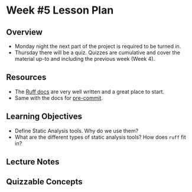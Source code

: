 # Week #5 Lesson Plan

## Overview
- Monday night the next part of the project is required to be turned in.
- Thursday there will be a quiz. Quizzes are cumulative and cover the material up-to and including the previous week (Week 4).

## Resources
- The [Ruff docs](https://docs.astral.sh/ruff/) are very well written and a great place to start. 
- Same with the docs for [pre-commit](https://pre-commit.com/).

## Learning Objectives

- Define Static Analysis tools. Why do we use them?
- What are the different types of static analysis tools? How does `ruff` fit in?

 
## Lecture Notes



## Quizzable Concepts

